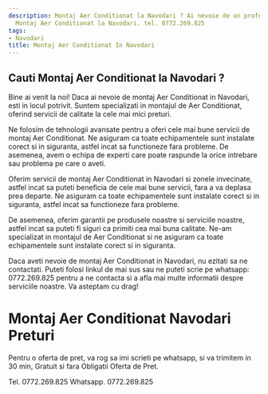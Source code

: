 ```yaml
---
description: Montaj Aer Conditionat la Navodari ? Ai nevoie de un profesionist in
  Montaj Aer Conditionat la Navodari. tel. 0772.269.825
tags:
- Navodari
title: Montaj Aer Conditionat In Navodari
---
```



## Cauti Montaj Aer Conditionat la Navodari ?

Bine ai venit la noi! Daca ai nevoie de montaj Aer Conditionat in Navodari, esti in locul potrivit. Suntem specializati in montajul de Aer Conditionat, oferind servicii de calitate la cele mai mici preturi.

Ne folosim de tehnologii avansate pentru a oferi cele mai bune servicii de montaj Aer Conditionat. Ne asiguram ca toate echipamentele sunt instalate corect si in siguranta, astfel incat sa functioneze fara probleme. De asemenea, avem o echipa de experti care poate raspunde la orice intrebare sau problema pe care o aveti.

Oferim servicii de montaj Aer Conditionat in Navodari si zonele invecinate, astfel incat sa puteti beneficia de cele mai bune servicii, fara a va deplasa prea departe. Ne asiguram ca toate echipamentele sunt instalate corect si in siguranta, astfel incat sa functioneze fara probleme.

De asemenea, oferim garantii pe produsele noastre si serviciile noastre, astfel incat sa puteti fi siguri ca primiti cea mai buna calitate. Ne-am specializat in montajul de Aer Conditionat si ne asiguram ca toate echipamentele sunt instalate corect si in siguranta.

Daca aveti nevoie de montaj Aer Conditionat in Navodari, nu ezitati sa ne contactati. Puteti folosi linkul de mai sus sau ne puteti scrie pe whatsapp: 0772.269.825 pentru a ne contacta si a afla mai multe informatii despre serviciile noastre. Va asteptam cu drag!

# Montaj Aer Conditionat Navodari Preturi
Pentru o oferta de pret, va rog sa imi scrieti pe whatsapp, si va trimitem in 30 min, Gratuit si fara Obligatii Oferta de Pret.

Tel. 0772.269.825
Whatsapp. 0772.269.825